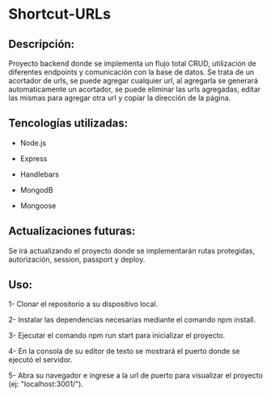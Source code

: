 # Shortcut-URLs

## Descripción:

Proyecto backend donde se implementa un flujo total CRUD, utilización de diferentes endpoints y comunicación con la base de datos.
Se trata de un acortador de urls, se puede agregar cualquier url, al agregarla se generará automaticamente un acortador, se puede eliminar las urls agregadas, editar las mismas para agregar otra url y copiar la dirección de la página.

## Tencologías utilizadas:

- Node.js

- Express

- Handlebars

- MongodB

- Mongoose

## Actualizaciones futuras:

Se irá actualizando el proyecto donde se implementarán rutas protegidas, autorización, session, passport y deploy.

## Uso:

1- Clonar el repositorio a su dispositivo local.

2- Instalar las dependencias necesarias mediante el comando npm install.

3- Ejecutar el comando npm run start para inicializar el proyecto.

4- En la consola de su editor de texto se mostrará el puerto donde se ejecutó el servidor.

5- Abra su navegador e ingrese a la url de puerto para visualizar el proyecto (ej: "localhost:3001/").

